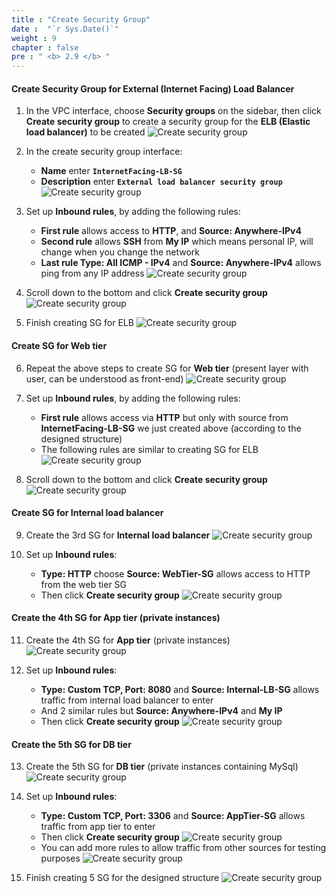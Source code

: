 ```yaml
---
title : "Create Security Group"
date :  "`r Sys.Date()`" 
weight : 9
chapter : false
pre : " <b> 2.9 </b> "
---
```


#### Create Security Group for External (Internet Facing) Load Balancer

1. In the VPC interface, choose **Security groups** on the sidebar, then click **Create security group** to create a security group for the **ELB (Elastic load balancer)** to be created
![Create security group](../../../images/2-9/01.png?width=50pc)

2. In the create security group interface:
    - **Name** enter **`InternetFacing-LB-SG`**
    - **Description** enter **`External load balancer security group`**
![Create security group](../../../images/2-9/02.png?width=50pc)

3. Set up **Inbound rules**, by adding the following rules:
    - **First rule** allows access to **HTTP**, and **Source: Anywhere-IPv4**
    - **Second rule** allows **SSH** from **My IP** which means personal IP, will change when you change the network
    - **Last rule Type: All ICMP - IPv4** and **Source: Anywhere-IPv4** allows ping from any IP address
![Create security group](../../../images/2-9/03.png?width=50pc)

4. Scroll down to the bottom and click **Create security group**
![Create security group](../../../images/2-9/04.png?width=50pc)

5. Finish creating SG for ELB
![Create security group](../../../images/2-9/05.png?width=50pc)

#### Create SG for Web tier
6. Repeat the above steps to create SG for **Web tier** (present layer with user, can be understood as front-end)
![Create security group](../../../images/2-9/06.png?width=50pc)

7. Set up **Inbound rules**, by adding the following rules:
    - **First rule** allows access via **HTTP** but only with source from **InternetFacing-LB-SG** we just created above (according to the designed structure)
    - The following rules are similar to creating SG for ELB
![Create security group](../../../images/2-9/07.png?width=50pc)

8. Scroll down to the bottom and click **Create security group**
![Create security group](../../../images/2-9/08.png?width=50pc)

#### Create SG for Internal load balancer
9. Create the 3rd SG for **Internal load balancer**
![Create security group](../../../images/2-9/09.png?width=50pc)

10. Set up **Inbound rules**:
    - **Type: HTTP** choose **Source: WebTier-SG** allows access to HTTP from the web tier SG
    - Then click **Create security group**
![Create security group](../../../images/2-9/10.png?width=50pc)

#### Create the 4th SG for App tier (private instances)
11. Create the 4th SG for **App tier** (private instances)
![Create security group](../../../images/2-9/11.png?width=50pc)

12. Set up **Inbound rules**:
    - **Type: Custom TCP, Port: 8080** and **Source: Internal-LB-SG** allows traffic from internal load balancer to enter
    - And 2 similar rules but **Source: Anywhere-IPv4** and **My IP**
    - Then click **Create security group**
![Create security group](../../../images/2-9/12.png?width=50pc)

#### Create the 5th SG for DB tier 
13. Create the 5th SG for **DB tier** (private instances containing MySql)
![Create security group](../../../images/2-9/13.png?width=50pc)

14. Set up **Inbound rules**:
    - **Type: Custom TCP, Port: 3306** and **Source: AppTier-SG** allows traffic from app tier to enter
    - Then click **Create security group**
![Create security group](../../../images/2-9/14.png?width=50pc)
    - You can add more rules to allow traffic from other sources for testing purposes
![Create security group](../../../images/2-9/15.png?width=50pc)

15. Finish creating 5 SG for the designed structure
![Create security group](../../../images/2-9/16.png?width=50pc)
